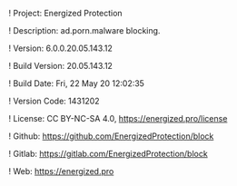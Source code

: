 ! Project: Energized Protection

! Description: ad.porn.malware blocking.

! Version: 6.0.0.20.05.143.12

! Build Version: 20.05.143.12

! Build Date: Fri, 22 May 20 12:02:35

! Version Code: 1431202

! License: CC BY-NC-SA 4.0, https://energized.pro/license

! Github: https://github.com/EnergizedProtection/block

! Gitlab: https://gitlab.com/EnergizedProtection/block


! Web: https://energized.pro
